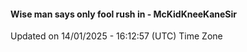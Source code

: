 #### Wise man says only fool rush in - McKidKneeKaneSir
Updated on 14/01/2025 - 16:12:57 (UTC) Time Zone
